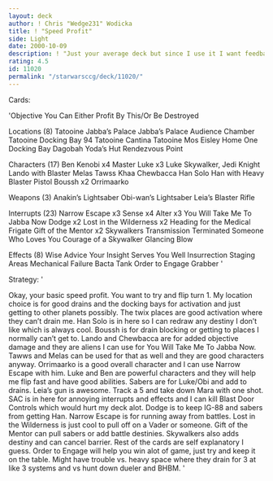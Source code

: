 ```yaml
---
layout: deck
author: ! Chris "Wedge231" Wodicka
title: ! "Speed Profit"
side: Light
date: 2000-10-09
description: ! "Just your average deck but since I use it I want feedback on it."
rating: 4.5
id: 11020
permalink: "/starwarsccg/deck/11020/"
---
```

Cards: 

'Objective
You Can Either Profit By This/Or Be Destroyed

Locations (8)
Tatooine Jabba’s Palace
Jabba’s Palace Audience Chamber
Tatooine Docking Bay 94
Tatooine Cantina
Tatooine Mos Eisley
Home One Docking Bay
Dagobah Yoda’s Hut
Rendezvous Point

Characters (17)
Ben Kenobi x4
Master Luke x3
Luke Skywalker, Jedi Knight
Lando with Blaster
Melas
Tawss Khaa
Chewbacca
Han Solo
Han with Heavy Blaster Pistol
Boussh x2
Orrimaarko

Weapons (3)
Anakin’s Lightsaber
Obi-wan’s Lightsaber
Leia’s Blaster Rifle

Interrupts (23)
Narrow Escape x3
Sense x4
Alter x3
You Will Take Me To Jabba Now
Dodge x2
Lost in the Wilderness x2
Heading for the Medical Frigate
Gift of the Mentor x2
Skywalkers
Transmission Terminated
Someone Who Loves You
Courage of a Skywalker
Glancing Blow

Effects (8)
Wise Advice
Your Insight Serves You Well
Insurrection
Staging Areas
Mechanical Failure
Bacta Tank
Order to Engage
Grabber
'

Strategy: '

Okay, your basic speed profit. You want to try and flip turn 1. My location choice is for good drains and the docking bays for activation and just getting to other planets possibly. The twix places are good activation where they can’t drain me. Han Solo is in here so I can redraw any destiny I don’t like which is always cool. Boussh is for drain blocking or getting to places I normally can’t get to. Lando and Chewbacca are for added objective damage and they are aliens I can use for You Will Take Me To Jabba Now. Tawws and Melas can be used for that as well and they are good characters anyway. Orrimaarko is a good overall character and I can use Narrow Escape with him. Luke and Ben are powerful characters and they will help me flip fast and have good abilities. Sabers are for Luke/Obi and add to drains. Leia’s gun is awesome. Track a 5 and take down Mara with one shot. SAC is in here for annoying interrupts and effects and I can kill Blast Door Controls which would hurt my deck alot. Dodge is to keep IG-88 and sabers from getting Han. Narrow Escape is for running away from battles. Lost in the Wilderness is just cool to pull off on a Vader or someone. Gift of the Mentor can pull sabers or add battle destinies. Skywalkers also adds destiny and can cancel barrier. Rest of the cards are self explanatory I guess. Order to Engage will help you win alot of game, just try and keep it on the table. Might have trouble vs. heavy space where they drain for 3 at like 3 systems and vs hunt down dueler and BHBM.  '
